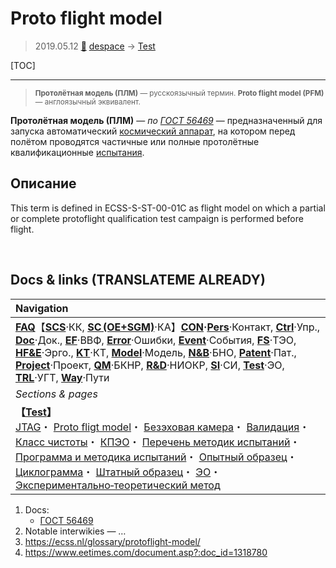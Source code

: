# Proto flight model
> 2019.05.12 [🚀](../index/index.md) [despace](index.md) → [Test](test.md)

[TOC]

---

> <small>**Протолётная модель (ПЛМ)** — русскоязычный термин. **Proto flight model (PFM)** — англоязычный эквивалент.</small>

**Протолётная модель (ПЛМ)** — *по [ГОСТ 56469](гост_56469.md)* — предназначенный для запуска автоматический [космический аппарат](sc.md), на котором перед полётом проводятся частичные или полные протолётные квалификационные [испытания](test.md).



## Описание

This term is defined in ECSS-S-ST-00-01C as flight model on which a partial or complete protoflight qualification test campaign is performed before flight.



<p style="page-break-after:always"> </p>

## Docs & links (TRANSLATEME ALREADY)
|Navigation|
|:--|
|**[FAQ](faq.md)**【**[SCS](scs.md)**·КК, **[SC (OE+SGM)](sc.md)**·КА】**[CON](contact.md)·[Pers](person.md)**·Контакт, **[Ctrl](control.md)**·Упр., **[Doc](doc.md)**·Док., **[EF](ef.md)**·ВВФ, **[Error](error.md)**·Ошибки, **[Event](event.md)**·События, **[FS](fs.md)**·ТЭО, **[HF&E](hfe.md)**·Эрго., **[KT](kt.md)**·КТ, **[Model](model.md)**·Модель, **[N&B](nnb.md)**·БНО, **[Patent](патент.md)**·Пат., **[Project](project.md)**·Проект, **[QM](qm.md)**·БКНР, **[R&D](rnd.md)**·НИОКР, **[SI](si.md)**·СИ, **[Test](test.md)**·ЭО, **[TRL](trl.md)**·УГТ, **[Way](way.md)**·Пути|
|*Sections & pages*|
|**【[Test](test.md)】**<br> [JTAG](jtag.md)・ [Proto fligt model](pfm.md)・ [Безэховая камера](ach.md)・ [Валидация](val_ver.md)・ [Класс чистоты](clean_lvl.md)・ [КПЭО](ctpr.md)・ [Перечень методик испытаний](list_tp.md)・ [Программа и методика испытаний](pmot.md)・ [Опытный образец](pilot_sample.md)・ [Циклограмма](obc.md)・ [Штатный образец](flight_unit.md)・ [ЭО](test.md)・ [Экспериментально‑теоретический метод](etetm.md)|

   1. Docs:
      - [ГОСТ 56469](гост_56469.md)
   1. Notable interwikies — …
   1. <https://ecss.nl/glossary/protoflight-model/>
   1. <https://www.eetimes.com/document.asp?:doc_id=1318780>
